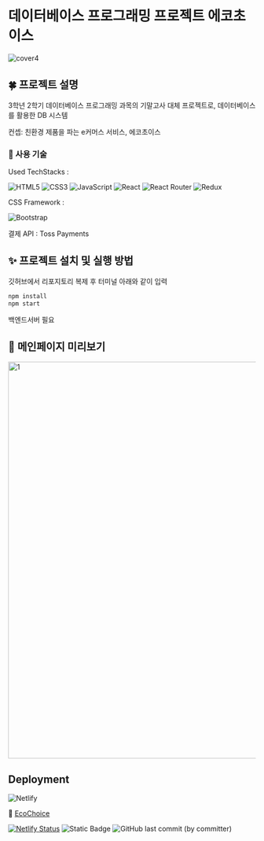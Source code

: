 # 데이터베이스 프로그래밍 프로젝트 에코초이스
![cover4](https://github.com/ShipFriend0516/dbproject/assets/98446924/f30a8e6b-be76-449f-9562-655178dc7216)

## 🍀 프로젝트 설명
3학년 2학기 데이터베이스 프로그래밍 과목의 기말고사 대체 프로젝트로, 데이터베이스를 활용한 DB 시스템

컨셉: 친환경 제품을 파는 e커머스 서비스, 에코초이스


### 🌱 사용 기술
Used TechStacks :

![HTML5](https://img.shields.io/badge/html5-%23E34F26.svg?style=for-the-badge&logo=html5&logoColor=white)
![CSS3](https://img.shields.io/badge/css3-%231572B6.svg?style=for-the-badge&logo=css3&logoColor=white)
![JavaScript](https://img.shields.io/badge/javascript-%23323330.svg?style=for-the-badge&logo=javascript&logoColor=%23F7DF1E)
![React](https://img.shields.io/badge/react-%2320232a.svg?style=for-the-badge&logo=react&logoColor=%2361DAFB)
![React Router](https://img.shields.io/badge/React_Router-CA4245?style=for-the-badge&logo=react-router&logoColor=white)
![Redux](https://img.shields.io/badge/redux-%23593d88.svg?style=for-the-badge&logo=redux&logoColor=white)

CSS Framework : 

![Bootstrap](https://img.shields.io/badge/bootstrap-%238511FA.svg?style=for-the-badge&logo=bootstrap&logoColor=white)

결제 API : 
Toss Payments

## ✨ 프로젝트 설치 및 실행 방법

깃허브에서 리포지토리 복제 후 터미널 아래와 같이 입력 
```bash
npm install
npm start
```

백엔드서버 필요

## 🥹 메인페이지 미리보기
<img width="807" alt="1" src="https://github.com/ShipFriend0516/dbproject/assets/98446924/47391447-7e5c-44b1-b015-3a0d361a7c35">

## Deployment

![Netlify](https://img.shields.io/badge/netlify-%23000000.svg?style=for-the-badge&logo=netlify&logoColor=#00C7B7)

🌿 <a href="https://ecochoice00.netlify.app/" target="_blank">EcoChoice</a>

[![Netlify Status](https://api.netlify.com/api/v1/badges/ed7a0d8e-a532-4036-917d-62d62377a98d/deploy-status)](https://app.netlify.com/sites/ecochoice00/deploys)
![Static Badge](https://img.shields.io/github/languages/top/ShipFriend0516/dbproject)
![GitHub last commit (by committer)](https://img.shields.io/github/last-commit/ShipFriend0516/dbproject)
